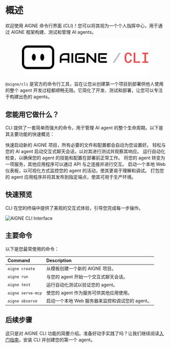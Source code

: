 # 概述

欢迎使用 AIGNE 命令行界面 (CLI)！您可以将其视为一个个人指挥中心，用于通过 AIGNE 框架构建、测试和管理 AI agents。

<p align="center">
  <picture>
    <source srcset="https://raw.githubusercontent.com/AIGNE-io/aigne-framework/main/packages/cli/logo-dark.svg" media="(prefers-color-scheme: dark)">
    <source srcset="https://raw.githubusercontent.com/AIGNE-io/aigne-framework/main/packages/cli/logo.svg" media="(prefers-color-scheme: light)">
    <img src="https://raw.githubusercontent.com/AIGNE-io/aigne-framework/main/packages/cli/logo.svg" alt="AIGNE Logo" width="400" />
  </picture>
</p>

`@aigne/cli` 是官方的命令行工具，旨在让您从创建第一个项目到部署供他人使用的整个 agent 开发过程都顺畅无阻。它简化了开发、测试和部署，让您可以专注于构建出色的 agents。

## 您能用它做什么？

CLI 提供了一套简单而强大的命令，用于管理 AI agent 的整个生命周期。以下是其主要功能的快速概览：

<x-cards data-columns="2">
  <x-card data-title="创建项目" data-icon="lucide:folder-plus">
    快速启动新的 AIGNE 项目，所有必要的文件和配置都会自动为您设置好。
  </x-card>
  <x-card data-title="运行 Agent" data-icon="lucide:play-circle">
    轻松与您的 AI agent 启动交互式聊天会话，以对其进行测试并观察其响应。
  </x-card>
  <x-card data-title="运行测试" data-icon="lucide:shield-check">
    运行自动化检查，以确保您的 agent 的技能和配置在部署前正常工作。
  </x-card>
  <x-card data-title="服务 Agent" data-icon="lucide:server">
    将您的 agent 转变为一项服务，其他应用程序可以通过 API 与之连接并进行交互。
  </x-card>
  <x-card data-title="观察与调试" data-icon="lucide:area-chart">
    启动一个本地 Web 仪表板，以可视化方式监控您的 agent 的活动，使其更易于理解和调试。
  </x-card>
  <x-card data-title="部署应用" data-icon="lucide:rocket">
    打包您的 agent 应用程序并将其发布到指定端点，使其可用于生产环境。
  </x-card>
</x-cards>

## 快速预览

CLI 在您的终端中提供了美观的交互式体验，引导您完成每一步操作。

<picture>
  <source srcset="https://raw.githubusercontent.com/AIGNE-io/aigne-framework/main/assets/aigne-cli-dark.png" media="(prefers-color-scheme: dark)">
  <source srcset="https://raw.githubusercontent.com/AIGNE-io/aigne-framework/main/assets/aigne-cli.png" media="(prefers-color-scheme: light)">
  <img src="https://raw.githubusercontent.com/AIGNE-io/aigne-framework/main/aigne-cli.png" alt="AIGNE CLI Interface" />
</picture>

## 主要命令

以下是您最常使用的命令：

| Command         | Description                                                |
| :-------------- | :--------------------------------------------------------- |
| `aigne create`  | 从模板创建一个新的 AIGNE 项目。               |
| `aigne run`     | 与您的 agent 开始一个交互式聊天会话。        |
| `aigne test`    | 运行自动化测试以验证您的 agent。               |
| `aigne serve-mcp` | 使您的 agent 作为服务可供其他应用使用。    |
| `aigne observe` | 启动一个本地 Web 服务器来监控和调试您的 agent。 |

## 后续步骤

这只是对 AIGNE CLI 功能的简要介绍。准备好动手实践了吗？让我们继续阅读[入门指南](./cli-getting-started.md)，安装 CLI 并创建您的第一个 agent。